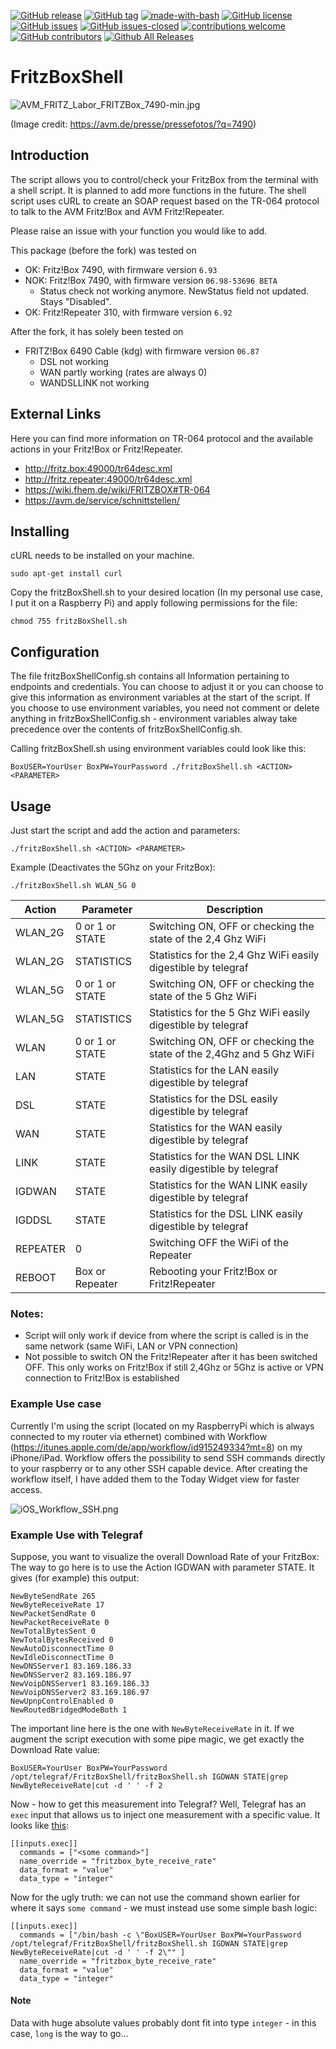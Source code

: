 <!---
[![start with why](https://img.shields.io/badge/start%20with-why%3F-brightgreen.svg?style=flat)](http://www.ted.com/talks/simon_sinek_how_great_leaders_inspire_action)
--->
[![GitHub release](https://img.shields.io/github/release/elbosso/FritzBoxShell/all.svg?maxAge=1)](https://GitHub.com/elbosso/FritzBoxShell/releases/)
[![GitHub tag](https://img.shields.io/github/tag/elbosso/FritzBoxShell.svg)](https://GitHub.com/Naereen/StrapDown.js/tags/)
[![made-with-bash](https://img.shields.io/badge/Made%20with-Bash-1f425f.svg)](https://www.gnu.org/software/bash/)
[![GitHub license](https://img.shields.io/github/license/elbosso/FritzBoxShell.svg)](https://github.com/elbosso/FritzBoxShell/blob/master/LICENSE)
[![GitHub issues](https://img.shields.io/github/issues/elbosso/FritzBoxShell.svg)](https://GitHub.com/elbosso/FritzBoxShell/issues/)
[![GitHub issues-closed](https://img.shields.io/github/issues-closed/elbosso/FritzBoxShell.svg)](https://GitHub.com/elbosso/FritzBoxShell/issues?q=is%3Aissue+is%3Aclosed)
[![contributions welcome](https://img.shields.io/badge/contributions-welcome-brightgreen.svg?style=flat)](https://github.com/elbosso/FritzBoxShell/issues)
[![GitHub contributors](https://img.shields.io/github/contributors/elbosso/FritzBoxShell.svg)](https://GitHub.com/elbosso/FritzBoxShell/graphs/contributors/)
[![Github All Releases](https://img.shields.io/github/downloads/elbosso/FritzBoxShell/total.svg)](https://github.com/elbosso/FritzBoxShell)



# FritzBoxShell

![AVM_FRITZ_Labor_FRITZBox_7490-min.jpg](img/AVM_FRITZ_Labor_FRITZBox_7490-min.jpg?raw=true "AVM_FRITZ_Labor_FRITZBox_7490-min.jpg")

(Image credit: https://avm.de/presse/pressefotos/?q=7490)

## Introduction

The script allows you to control/check your FritzBox from the terminal with a shell script. It is planned to add more functions in the future.
The shell script uses cURL to create an SOAP request based on the TR-064 protocol to talk to the AVM Fritz!Box and AVM Fritz!Repeater.

Please raise an issue with your function you would like to add.

This package (before the fork) was tested on
* OK: Fritz!Box 7490, with firmware version `6.93`
* NOK: Fritz!Box 7490, with firmware version `06.98-53696 BETA`
  * Status check not working anymore. NewStatus field not updated. Stays "Disabled".
* OK: Fritz!Repeater 310, with firmware version `6.92`

After the fork, it has solely been tested on
* FRITZ!Box 6490 Cable (kdg) with firmware version `06.87`
  * DSL not working
  * WAN partly working (rates are always 0)
  * WANDSLLINK not working

## External Links

Here you can find more information on TR-064 protocol and the available actions in your Fritz!Box or Fritz!Repeater.

* http://fritz.box:49000/tr64desc.xml
* http://fritz.repeater:49000/tr64desc.xml
* https://wiki.fhem.de/wiki/FRITZBOX#TR-064
* https://avm.de/service/schnittstellen/

## Installing

cURL needs to be installed on your machine.

```
sudo apt-get install curl
```
Copy the fritzBoxShell.sh to your desired location (In my personal use case, I put it on a Raspberry Pi) and apply following permissions for the file:

```
chmod 755 fritzBoxShell.sh
```
## Configuration

The file fritzBoxShellConfig.sh contains all Information pertaining to endpoints and credentials. You can
choose to adjust it or you can choose to give this information as environment variables at the start of the script.
If you choose to use environment variables, you need not comment or delete anything in fritzBoxShellConfig.sh - 
environment variables alway take precedence over the contents of fritzBoxShellConfig.sh.

Calling fritzBoxShell.sh using environment variables could look like this:

```
BoxUSER=YourUser BoxPW=YourPassword ./fritzBoxShell.sh <ACTION> <PARAMETER>
```

## Usage

Just start the script and add the action and parameters:

```
./fritzBoxShell.sh <ACTION> <PARAMETER>
```

Example (Deactivates the 5Ghz on your FritzBox):

```
./fritzBoxShell.sh WLAN_5G 0
```

| Action | Parameter | Description |
| --- | --- | --- |
| WLAN_2G | 0 or 1 or STATE | Switching ON, OFF or checking the state of the 2,4 Ghz WiFi |
| WLAN_2G  | STATISTICS      | Statistics for the 2,4 Ghz WiFi easily digestible by telegraf        |
| WLAN_5G | 0 or 1 or STATE | Switching ON, OFF or checking the state of the 5 Ghz WiFi |
| WLAN_5G  | STATISTICS      | Statistics for the 5 Ghz WiFi easily digestible by telegraf          |
| WLAN | 0 or 1 or STATE | Switching ON, OFF or checking the state of the 2,4Ghz and 5 Ghz WiFi |
| LAN | STATE | Statistics for the LAN easily digestible by telegraf |
| DSL | STATE | Statistics for the DSL easily digestible by telegraf |
| WAN | STATE | Statistics for the WAN easily digestible by telegraf |
| LINK | STATE | Statistics for the WAN DSL LINK easily digestible by telegraf |
| IGDWAN | STATE | Statistics for the WAN LINK easily digestible by telegraf |
| IGDDSL | STATE | Statistics for the DSL LINK easily digestible by telegraf |
| REPEATER | 0 | Switching OFF the WiFi of the Repeater |
| REBOOT | Box or Repeater | Rebooting your Fritz!Box or Fritz!Repeater |

### Notes:

* Script will only work if device from where the script is called is in the same network (same WiFi, LAN or VPN connection)
* Not possible to switch ON the Fritz!Repeater after it has been switched OFF. This only works on Fritz!Box if still 2,4Ghz or 5Ghz is active or VPN connection to Fritz!Box is established

### Example Use case

Currently I'm using the script (located on my RaspberryPi which is always connected to my router via ethernet) combined with Workflow (https://itunes.apple.com/de/app/workflow/id915249334?mt=8) on my iPhone/iPad. Workflow offers the possibility to send SSH commands directly to your raspberry or to any other SSH capable device. After creating the workflow itself, I have added them to the Today Widget view for faster access.

![iOS_Workflow_SSH.png](img/iOS_Workflow_SSH.png?raw=true "iOS_Workflow_SSH.png")

### Example Use with Telegraf
Suppose, you want to visualize the overall Download Rate of your FritzBox: The way to go here is to use the Action IGDWAN with parameter STATE. It gives (for example) this output:
 
```
NewByteSendRate 265
NewByteReceiveRate 17
NewPacketSendRate 0
NewPacketReceiveRate 0
NewTotalBytesSent 0
NewTotalBytesReceived 0
NewAutoDisconnectTime 0
NewIdleDisconnectTime 0
NewDNSServer1 83.169.186.33
NewDNSServer2 83.169.186.97
NewVoipDNSServer1 83.169.186.33
NewVoipDNSServer2 83.169.186.97
NewUpnpControlEnabled 0
NewRoutedBridgedModeBoth 1

```

The important line here is the one with `NewByteReceiveRate` in it. If we augment the script execution with some pipe magic, we get exactly
the Download Rate value:

```
BoxUSER=YourUser BoxPW=YourPassword /opt/telegraf/FritzBoxShell/fritzBoxShell.sh IGDWAN STATE|grep NewByteReceiveRate|cut -d ' ' -f 2
```

Now - how to get this measurement into Telegraf? Well, Telegraf has an `exec` input that allows us to inject one measurement with a specific value. It looks like [this](https://github.com/influxdata/telegraf/tree/master/plugins/inputs/exec):
```
[[inputs.exec]]
  commands = ["<some command>"]
  name_override = "fritzbox_byte_receive_rate"
  data_format = "value"
  data_type = "integer"
```

Now for the ugly truth: we can not use the command shown earlier for where it says `some command` - we must instead use some simple bash logic:
```
[[inputs.exec]]
  commands = ["/bin/bash -c \"BoxUSER=YourUser BoxPW=YourPassword /opt/telegraf/FritzBoxShell/fritzBoxShell.sh IGDWAN STATE|grep NewByteReceiveRate|cut -d ' ' -f 2\"" ]
  name_override = "fritzbox_byte_receive_rate"
  data_format = "value"
  data_type = "integer"
```

#### Note
Data with huge absolute values probably dont fit into type `integer` - in this case, `long` is the way to go...

